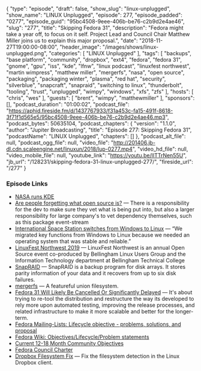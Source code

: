 {
  "type": "episode",
  "draft": false,
  "show_slug": "linux-unplugged",
  "show_name": "LINUX Unplugged",
  "episode": 277,
  "episode_padded": "0277",
  "episode_guid": "95bc4508-9eee-406b-be76-c2b9d2e4ae46",
  "slug": "277",
  "title": "Skipping Fedora 31",
  "description": "Fedora might take a year off, to focus on it self. Project Lead and Council Chair Matthew Miller joins us to explain this major proposal.",
  "date": "2018-11-27T19:00:00-08:00",
  "header_image": "/images/shows/linux-unplugged.png",
  "categories": [
    "LINUX Unplugged"
  ],
  "tags": [
    "backups",
    "base platform",
    "community",
    "dropbox",
    "ext4",
    "fedora",
    "fedora 31",
    "gnome",
    "gpu",
    "iss",
    "kde",
    "lfnw",
    "linux podcast",
    "linuxfest northwest",
    "martin wimpress",
    "matthew miller",
    "mergerfs",
    "nasa",
    "open source",
    "packaging",
    "packaging winter",
    "plasma",
    "red hat",
    "security",
    "silverblue",
    "snapcraft",
    "snapraid",
    "switching to linux",
    "thunderbolt",
    "tooling",
    "trust",
    "unplugged",
    "wimpy",
    "windows",
    "xfs",
    "zfs"
  ],
  "hosts": [
    "chris",
    "wes"
  ],
  "guests": [
    "brent",
    "wimpy",
    "matthewmiller"
  ],
  "sponsors": [],
  "podcast_duration": "01:00:02",
  "podcast_file": "https://aphid.fireside.fm/d/1437767933/f31a453c-fa15-491f-8618-3f71f1d565e5/95bc4508-9eee-406b-be76-c2b9d2e4ae46.mp3",
  "podcast_bytes": 50635104,
  "podcast_chapters": {
    "version": "1.1.0",
    "author": "Jupiter Broadcasting",
    "title": "Episode 277: Skipping Fedora 31",
    "podcastName": "LINUX Unplugged",
    "chapters": []
  },
  "podcast_alt_file": null,
  "podcast_ogg_file": null,
  "video_file": "http://201406.jb-dl.cdn.scaleengine.net/linuxun/2018/lup-0277.mp4",
  "video_hd_file": null,
  "video_mobile_file": null,
  "youtube_link": "https://youtu.be/lITTrNen55U",
  "jb_url": "/128231/skipping-fedora-31-linux-unplugged-277/",
  "fireside_url": "/277"
}


### Episode Links

  * [NASA runs KDE](https://i.redd.it/74d2j8fffq021.png "NASA runs KDE")
  * [Are people forgetting what open source is?](https://www.reddit.com/r/linux/comments/a0vpub/are_people_forgetting_what_open_source_is_about/?st=JP01R9TD&sh=1439a97a "Are people forgetting what open source is?") — There is a responsibility for the dev to make sure they vet what is being put into, but also a larger responsibility for large company's to vet dependency themselves, such as this package event-stream 
  * [International Space Station switches from Windows to Linux](https://www.extremetech.com/extreme/155392-international-space-station-switches-from-windows-to-linux-for-improved-reliability "International Space Station switches from Windows to Linux") — “We migrated key functions from Windows to Linux because we needed an operating system that was stable and reliable.”
  * [LinuxFest Northwest 2019](https://www.linuxfestnorthwest.org/conferences/2019 "LinuxFest Northwest 2019") — LinuxFest Northwest is an annual Open Source event co-produced by Bellingham Linux Users Group and the Information Technology department at Bellingham Technical College
  * [SnapRAID](https://www.snapraid.it/ "SnapRAID") — SnapRAID is a backup program for disk arrays. It stores parity information of your data and it recovers from up to six disk failures. 
  * [mergerfs](https://github.com/trapexit/mergerfs "mergerfs") — A featureful union filesystem.
  * [Fedora 31 Will Likely Be Cancelled Or Significantly Delayed](https://www.phoronix.com/scan.php?page=news_item&px=Fedora-31-Changes-Ahead "Fedora 31 Will Likely Be Cancelled Or Significantly Delayed") — It's about trying to re-tool the distribution and restructure the way its developed to rely more upon automated testing, improving the release processes, and related infrastructure to make it more scalable and better for the longer-term.
  * [Fedora Mailing-Lists: Lifecycle objective - problems, solutions, and proposal](https://lists.fedoraproject.org/archives/list/devel@lists.fedoraproject.org/thread/G5GMQZ5OY444EIGT2TJVP45N2NNXUBMK/ "Fedora Mailing-Lists: Lifecycle objective - problems, solutions, and proposal")
  * [Fedora Wiki: Objectives/Lifecycle/Problem statements](https://fedoraproject.org/wiki/Objectives/Lifecycle/Problem_statements "Fedora Wiki: Objectives/Lifecycle/Problem statements")
  * [Current 12-18 Month Community Objectives](https://docs.fedoraproject.org/en-US/project/objectives/ "Current 12-18 Month Community Objectives")
  * [Fedora Council Charter](https://docs.fedoraproject.org/en-US/council/ "Fedora Council Charter")
  * [Dropbox Filesystem Fix](https://github.com/dark/dropbox-filesystem-fix "Dropbox Filesystem Fix") — Fix the filesystem detection in the Linux Dropbox client.


